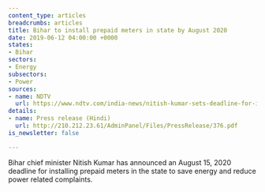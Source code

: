 ```yaml
---
content_type: articles
breadcrumbs: articles
title: Bihar to install prepaid meters in state by August 2020
date: 2019-06-12 04:00:00 +0000
states:
- Bihar
sectors:
- Energy
subsectors:
- Power
sources:
- name: NDTV
  url: https://www.ndtv.com/india-news/nitish-kumar-sets-deadline-for-installing-prepaid-electric-meters-in-bihar-2048055
details:
- name: Press release (Hindi)
  url: http://210.212.23.61/AdminPanel/Files/PressRelease/376.pdf
is_newsletter: false

---
```

Bihar chief minister Nitish Kumar has announced an August 15, 2020 deadline for installing prepaid meters in the state to save energy and reduce power related complaints.
